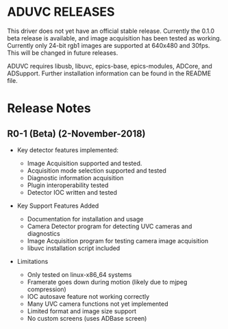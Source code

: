 # ADUVC RELEASES

This driver does not yet have an  official stable release. Currently the 0.1.0 beta release is available, and image acquisition has been tested as working. Currently only 24-bit rgb1 images are supported at 640x480 and 30fps. This will be changed in future releases.   

ADUVC requires libusb, libuvc, epics-base, epics-modules, ADCore, and ADSupport. Further installation information can be found in the README file.

Release Notes
=============

R0-1 (Beta) (2-November-2018)
-----
* Key detector features implemented:  
    * Image Acquisition supported and tested.
    * Acquisition mode selection supported and tested
    * Diagnostic information acquisition
    * Plugin interoperability tested
    * Detector IOC written and tested

* Key Support Features Added
    * Documentation for installation and usage
    * Camera Detector program for detecting UVC cameras and diagnostics
    * Image Acquisition program for testing camera image acquisition
    * libuvc installation script included

* Limitations
    * Only tested on linux-x86_64 systems
    * Framerate goes down during motion (likely due to mjpeg compression)
    * IOC autosave feature not working correctly
    * Many UVC camera functions not yet implemented
    * Limited format and image size support
    * No custom screens (uses ADBase screen)